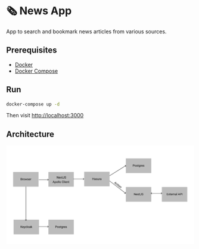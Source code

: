 # 🗞 News App

App to search and bookmark news articles from various sources.

## Prerequisites

- [Docker](https://docs.docker.com/install/)
- [Docker Compose](https://docs.docker.com/compose/install/)

## Run

```bash
docker-compose up -d
```

Then visit [http://localhost:3000](http://localhost:3000)

## Architecture

![Architecture](images/architecture.png)
